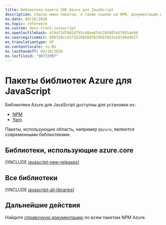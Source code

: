 ```yaml
---
title: Библиотеки пакета SDK Azure для JavaScript
description: Список имен пакетов, а также ссылок на NPM, документацию и исходный код для всех библиотек в пакете Azure SDK для JavaScript.
ms.date: 09/16/2020
ms.topic: reference
ms.custom: devx-track-javascript
ms.openlocfilehash: 4f4af2d7901d793cd0ae6fdc285807e570554e98
ms.sourcegitcommit: 69933dcce571b2686897b295b7822e207d944617
ms.translationtype: HT
ms.contentlocale: ru-RU
ms.lasthandoff: 09/18/2020
ms.locfileid: "90772997"
---
```

# <a name="azure-libraries-packages-for-javascript"></a>Пакеты библиотек Azure для JavaScript

Библиотеки Azure для JavaScript доступны для установки из:
* [NPM](https://www.npmjs.com/)
* [Yarn](https://yarnpkg.com/)

Пакеты, использующие область, например `@azure`, являются современными библиотеками.

## <a name="libraries-using-azurecore"></a>Библиотеки, использующие azure.core

[!INCLUDE [javascript-new-releases](../includes/js-new.md)]

## <a name="all-libraries"></a>Все библиотеки

[!INCLUDE [javascript-all-libraries](../includes/js-all.md)]

## <a name="next-steps"></a>Дальнейшие действия

Найдите [справочную документацию](/javascript/api/overview/azure/?view=azure-node-latest) по всем пакетам NPM Azure.